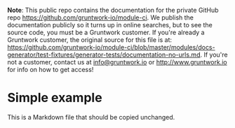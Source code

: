 **Note**: This public repo contains the documentation for the private GitHub repo <https://github.com/gruntwork-io/module-ci>.
We publish the documentation publicly so it turns up in online searches, but to see the source code, you must be a Gruntwork customer.
If you're already a Gruntwork customer, the original source for this file is at: <https://github.com/gruntwork-io/module-ci/blob/master/modules/docs-generator/test-fixtures/generator-tests/documentation-no-urls.md>.
If you're not a customer, contact us at <info@gruntwork.io> or <http://www.gruntwork.io> for info on how to get access!

# Simple example

This is a Markdown file that should be copied unchanged.